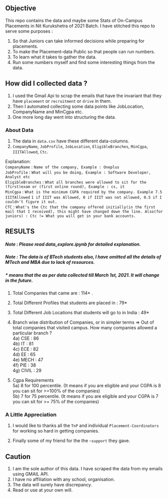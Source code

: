 ## Objective
This repo contains the data and maybe some Stats of On-Campus Placements in Nit Kurukshetra of 2021 Batch. 
I have stitched this repo to serve some purposes : <br />
1. So that Juniors can take informed decisions while preparing for placements. 
2. To make the Placement-data Public so that people can run numbers. 
3. To learn what it takes to gather the data. 
4. Run some numbers myself and find some interesting things from the data.     
 
## How did I collected data ? 
1. I used the Gmail Api to scrap the emails that have the invariant that they have `placement` or `recruitment` or `drive` in them. 
2. Then I automated collecting some data points like JobLocation, CompanyName and MinCgpa etc. 
3. One more long day went into structuring the data.  

### About Data 
1. The data in `data.csv` have these different data-columns.
2. `CompanyName`, `JobProfile`, `JobLocation`, `EligibleBranches`, `MinCgpa`, `IIITAllowed`, `Ctc`. 

Explanation: <br />
`CompanyName` : `Name of the company, Example : Oneplus` <br />
`JobProfile` : `What will you be doing, Example : Software Developer, Analyst etc` <br />
`EligibleBranches` : `What all branches were allowed to sit for the (first)exam or (first online round), Example : cs, it` <br />
`MinCgpa` : `What is the minimum CGPA required by the company. Example 7.5` <br />
`IIITAllowed` `1 if IIIT was Allowed, 0 if IIIT was not allowed, 0.5 if I couldn't figure it out.`<br />
`CTC` : `What's the Ctc that the company offered initially(in the first mail that I received), this might have changed down the line. Also(for juniors) : Ctc != What you will get in your bank accounts.` <br />

## RESULTS
##### Note : Please read data_explore.ipynb for detailed explanation. 
##### Note : The data is of BTech students also, I have omitted all the details of MTech and MBA due to lack of resources.
##### * means that the as per data collected till March 1st, 2021. It will change in the future. 
1. Total Companies that came are : 114* . <br />
2. Total Different Profiles that students are placed in : 79*
3. Total Different Job Locations that students will go to in India : 49*
4. Branch wise distribution of Companies, or in simpler terms => Out of total companies that visited campus. How many companies allowed a particular branch ?  <br />
    4a) CSE : 86 <br />
    4b) IT : 81 <br />
    4c) ECE : 82 <br />
    4d) EE : 65 <br />
    4e) MECH : 47 <br />
    4f) PIE : 38 <br />
    4g) CIVIL : 29 <br />

5. Cgpa Requirements <br />
    5a) 8 for 100 percentile. (It means if you are eligible and your CGPA is 8 you can sit for >=100% of the companies) <br />
    5b) 7 for 75 percentile. (It means if you are eligible and your CGPA is 7 you can sit for >= 75% of the companies) <br />

### A Little Appreciation 
1. I would like to thanks all the `TnP` and individual `Placement-Coordinators` for working so hard in  getting companies. <p />   
2. Finally some of my friend for the the `~support` they gave.

## Caution 
1. I am the sole author of this data. I have scraped the data from my emails using GMAIL API. 
2. I have no affiliation with any school, organisation. 
3. The data will surely have discrepancy.
4. Read or use at your own will. 
